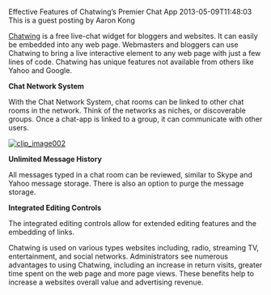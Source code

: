 Effective Features of Chatwing&rsquo;s Premier Chat App
2013-05-09T11:48:03
This is a guest posting by Aaron Kong 

[Chatwing](http://www.chatwing.com/) is a free live-chat widget for bloggers and websites. It can easily be embedded into any web page. Webmasters and bloggers can use Chatwing to bring a live interactive element to any web page with just a few lines of code. Chatwing has unique features not available from others like Yahoo and Google. 

**Chat Network System**

With the Chat Network System, chat rooms can be linked to other chat rooms in the network. Think of the networks as niches, or discoverable groups. Once a chat-app is linked to a group, it can communicate with other users. 

[![clip_image002](http://mike-ward.net/content/images/blog/WindowsLiveWriter/EffectiveFeaturesofChatwingsPremierChatA_6E71/clip_image002_thumb.png)](http://mike-ward.net/content/images/blog/WindowsLiveWriter/EffectiveFeaturesofChatwingsPremierChatA_6E71/clip_image002_2.png)

**Unlimited Message History**

All messages typed in a chat room can be reviewed, similar to Skype and Yahoo message storage. There is also an option to purge the message storage. 

**Integrated Editing Controls**

The integrated editing controls allow for extended editing features and the embedding of links. 

Chatwing is used on various types websites including, radio, streaming TV, entertainment, and social networks. Administrators see numerous advantages to using Chatwing, including an increase in return visits, greater time spent on the web page and more page views. These benefits help to increase a websites overall value and advertising revenue. 
